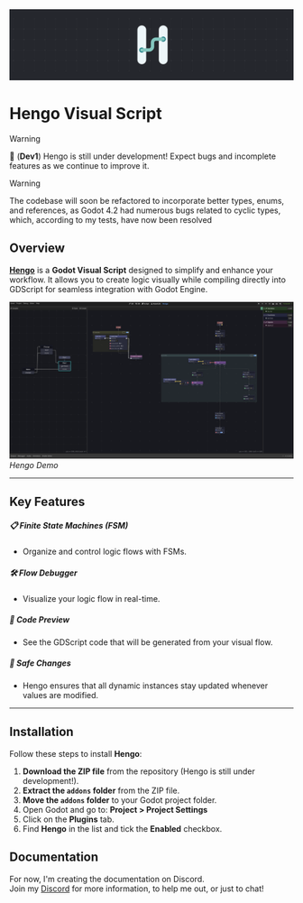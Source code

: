 <a href="https://hengoscript.com">
    <img src="misc/title.png" alt="Hengo - Visual Script">
</a>

# Hengo Visual Script

> [!WARNING]
> 🚧 (**Dev1**) Hengo is still under development! Expect bugs and incomplete features as we continue to improve it.

> [!WARNING]
> The codebase will soon be refactored to incorporate better types, enums, and references, as Godot 4.2 had numerous bugs related to cyclic types, which, according to my tests, have now been resolved

## Overview

**[Hengo](https://hengoscript.com)** is a **Godot Visual Script** designed to simplify and enhance your workflow. It allows you to create logic visually while compiling directly into GDScript for seamless integration with Godot Engine.

![Hengo Screenshot](misc/example.png)  
_Hengo Demo_

---

## Key Features

##### 📋 **Finite State Machines (FSM)**

- Organize and control logic flows with FSMs.

##### 🛠️ **Flow Debugger**

- Visualize your logic flow in real-time.

##### 🧾 **Code Preview**

- See the GDScript code that will be generated from your visual flow.

##### 🔄 **Safe Changes**

- Hengo ensures that all dynamic instances stay updated whenever values are modified.

---

## Installation

Follow these steps to install **Hengo**:

1. **Download the ZIP file** from the repository (Hengo is still under development!).
2. **Extract the `addons` folder** from the ZIP file.
3. **Move the `addons` folder** to your Godot project folder.
4. Open Godot and go to: **Project > Project Settings**
5. Click on the **Plugins** tab.
6. Find **Hengo** in the list and tick the **Enabled** checkbox.

## Documentation

For now, I'm creating the documentation on Discord.  
Join my [Discord](https://discord.gg/KapbHgb5FM) for more information, to help me out, or just to chat!
